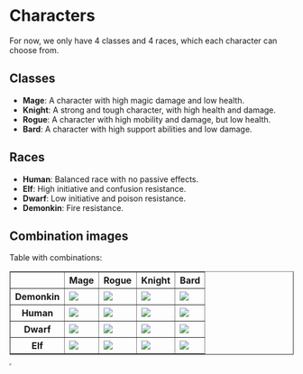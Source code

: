 # Characters

For now, we only have 4 classes and 4 races, which each character can choose from.

## Classes

- **Mage**: A character with high magic damage and low health.
- **Knight**: A strong and tough character, with high health and damage.
- **Rogue**: A character with high mobility and damage, but low health.
- **Bard**: A character with high support abilities and low damage.

## Races 

- **Human**: Balanced race with no passive effects.
- **Elf**: High initiative and confusion resistance.
- **Dwarf**: Low initiative and poison resistance.
- **Demonkin**: Fire resistance.

## Combination images

Table with combinations:
 
<table id="table" border="1">
  <thead>
    <tr> 
      <th></th>
      <th>Mage</th>
      <th>Rogue</th>
      <th>Knight</th>
      <th>Bard</th>
    </tr>
  </thead>
  <tbody>
    <tr>
      <th>Demonkin</th>
      <td><img class="gallery-image" src="https://api.tts-game.fun/images/characters/demonkin-mage.png"/></td>
      <td><img class="gallery-image" src="https://api.tts-game.fun/images/characters/demonkin-rogue.png"/></td>
      <td><img class="gallery-image" src="https://api.tts-game.fun/images/characters/demonkin-knight.png"/></td>
      <td><img class="gallery-image" src="https://api.tts-game.fun/images/characters/demonkin-bard.png"/></td>
    </tr>
    <tr>
      <th>Human</th>
      <td><img class="gallery-image" src="https://api.tts-game.fun/images/characters/human-mage.png"/></td>
      <td><img class="gallery-image" src="https://api.tts-game.fun/images/characters/human-rogue.png"/></td>
      <td><img class="gallery-image" src="https://api.tts-game.fun/images/characters/human-knight.png"/></td>
      <td><img class="gallery-image" src="https://api.tts-game.fun/images/characters/human-bard.png"/></td>
    </tr>
    <tr>
      <th>Dwarf</th>
      <td><img class="gallery-image" src="https://api.tts-game.fun/images/characters/dwarf-mage.png"/></td>
      <td><img class="gallery-image" src="https://api.tts-game.fun/images/characters/dwarf-rogue.png"/></td>
      <td><img class="gallery-image" src="https://api.tts-game.fun/images/characters/dwarf-knight.png"/></td>
      <td><img class="gallery-image" src="https://api.tts-game.fun/images/characters/dwarf-bard.png"/></td>
    </tr>
    <tr>
      <th>Elf</th>
      <td><img class="gallery-image" src="https://api.tts-game.fun/images/characters/elf-mage.png"/></td>
      <td><img class="gallery-image" src="https://api.tts-game.fun/images/characters/elf-rogue.png"/></td>
      <td><img class="gallery-image" src="https://api.tts-game.fun/images/characters/elf-knight.png"/></td>
      <td><img class="gallery-image" src="https://api.tts-game.fun/images/characters/elf-bard.png"/></td>
    </tr>
  </tbody>
</table>

<iframe width="0" height="0" src="" onLoad={() => {
  let galleryOverlay = document.createElement('div');
  galleryOverlay.className = 'gallery-overlay';
  galleryOverlay.id = 'gallery-overlay';
  document.body.appendChild(galleryOverlay);

  let image = document.createElement('img');
  image.id = 'full-size-image';
  galleryOverlay.appendChild(image);

  galleryOverlay.addEventListener('click', function() {
    this.style.display = 'none';
    document.body.style.overflow = '';
  });

  let images = document.getElementsByTagName('img');
  console.log(images);

  images = Array.from(images);

  images.forEach(entry => {
    entry.addEventListener('click', function(event) {
      event.preventDefault();

      const overlay = document.getElementById('gallery-overlay');
      const fullSizeImage = document.getElementById('full-size-image');

      fullSizeImage.src = this.src;
      overlay.style.display = 'flex';

      document.body.style.overflow = 'hidden';
    });
  });
}}>
</iframe>